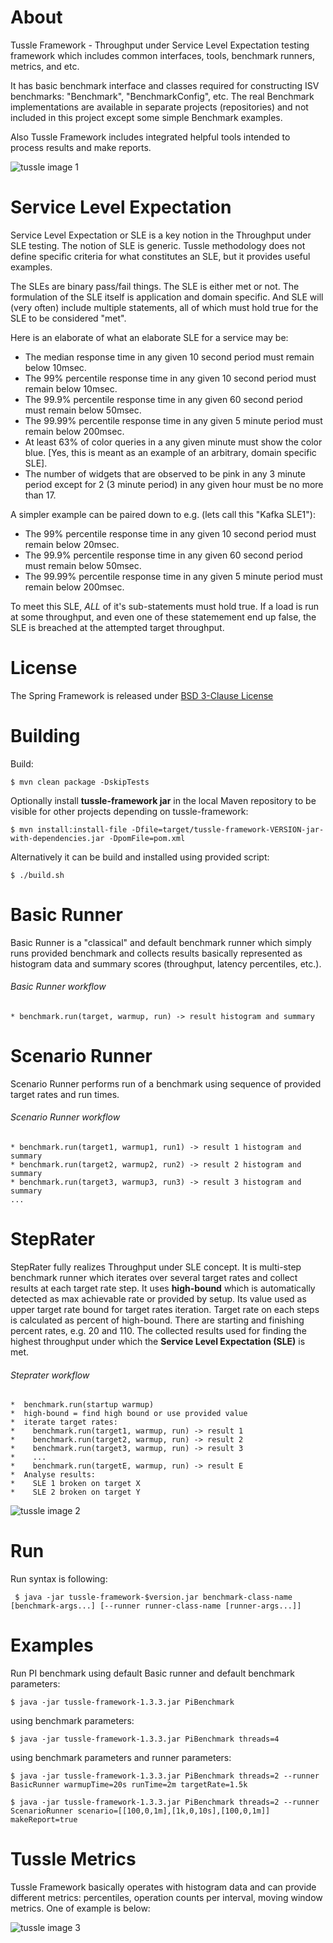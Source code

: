 About
=====

Tussle Framework - Throughput under Service Level Expectation testing framework which includes common interfaces, tools, benchmark runners, metrics, and etc.

It has basic benchmark interface and classes required for constructing ISV benchmarks: "Benchmark", "BenchmarkConfig", etc. The real Benchmark implementations are available in separate projects (repositories) and not included in this project except some simple Benchmark examples.

Also Tussle Framework includes integrated helpful tools intended to process results and make reports.

![tussle image 1](assets/tussle1.png)

Service Level Expectation
=========================

Service Level Expectation or SLE is a key notion in the Throughput under SLE testing. The notion of SLE is generic. Tussle methodology does not define specific criteria for what constitutes an SLE, but it provides useful examples.

The SLEs are binary pass/fail things. The SLE is either met or not. The formulation of the SLE itself is application and domain specific. And SLE will (very often) include multiple statements, all of which must hold true for the SLE to be considered "met".

Here is an elaborate of what an elaborate SLE for a service may be:
- The median response time in any given 10 second period must remain below 10msec.
- The 99% percentile response time in any given 10 second period must remain below 10msec.
- The 99.9% percentile response time in any given 60 second period must remain below 50msec.
- The 99.99% percentile response time in any given 5 minute period must remain below 200msec.
- At least 63% of color queries in a any given minute must show the color blue. [Yes, this is meant as an example of an arbitrary, domain specific SLE].
- The number of widgets that are observed to be pink in any 3 minute period except for 2 (3 minute period) in any given hour must be no more than 17.

A simpler example can be paired down to e.g. (lets call this "Kafka SLE1"):
- The 99% percentile response time in any given 10 second period must remain below 20msec.
- The 99.9% percentile response time in any given 60 second period must remain below 50msec.
- The 99.99% percentile response time in any given 5 minute period must remain below 200msec.

To meet this SLE, *ALL* of it's sub-statements must hold true. If a load is run at some throughput, and even one of these statemement end up false, the SLE is breached at the attempted target throughput.

License
=======

The Spring Framework is released under [BSD 3-Clause License](LICENSE)

Building
========

Build:

```
$ mvn clean package -DskipTests

```

Optionally install **tussle-framework jar** in the local Maven repository to be visible for other projects depending on tussle-framework:

```
$ mvn install:install-file -Dfile=target/tussle-framework-VERSION-jar-with-dependencies.jar -DpomFile=pom.xml
```

Alternatively it can be build and installed using provided script:

```
$ ./build.sh
```

Basic Runner
============

Basic Runner is a "classical" and default benchmark runner which simply runs provided benchmark and collects results basically represented as histogram data and summary scores (throughput, latency percentiles, etc.). 

###### Basic Runner workflow
    * benchmark.run(target, warmup, run) -> result histogram and summary


Scenario Runner
===============

Scenario Runner performs run of a benchmark using sequence of provided target rates and run times.

###### Scenario Runner workflow
    * benchmark.run(target1, warmup1, run1) -> result 1 histogram and summary
    * benchmark.run(target2, warmup2, run2) -> result 2 histogram and summary
    * benchmark.run(target3, warmup3, run3) -> result 3 histogram and summary
    ...


StepRater
=========

StepRater fully realizes Throughput under SLE concept. It is multi-step benchmark runner which iterates over several target rates and collect results at each target rate step. It uses **high-bound** which is automatically detected as max achievable rate or provided by setup. Its value used as upper target rate bound for target rates iteration. Target rate on each steps is calculated as percent of high-bound. There are starting and finishing percent rates, e.g. 20 and 110. The collected results used for finding the highest throughput under which the **Service Level Expectation (SLE)** is met.

###### Steprater workflow
    *  benchmark.run(startup warmup)
    *  high-bound = find high bound or use provided value
    *  iterate target rates:
    *    benchmark.run(target1, warmup, run) -> result 1
    *    benchmark.run(target2, warmup, run) -> result 2
    *    benchmark.run(target3, warmup, run) -> result 3
    *    ...
    *    benchmark.run(targetE, warmup, run) -> result E
    *  Analyse results:
    *    SLE 1 broken on target X
    *    SLE 2 broken on target Y


![tussle image 2](assets/tussle2.png)

Run
===

Run syntax is following:

     $ java -jar tussle-framework-$version.jar benchmark-class-name [benchmark-args...] [--runner runner-class-name [runner-args...]]



Examples
========

Run PI benchmark using default Basic runner and default benchmark parameters:

    $ java -jar tussle-framework-1.3.3.jar PiBenchmark

using benchmark parameters:

    $ java -jar tussle-framework-1.3.3.jar PiBenchmark threads=4
 
using benchmark parameters and runner parameters:

    $ java -jar tussle-framework-1.3.3.jar PiBenchmark threads=2 --runner BasicRunner warmupTime=20s runTime=2m targetRate=1.5k
     
    $ java -jar tussle-framework-1.3.3.jar PiBenchmark threads=2 --runner ScenarioRunner scenario=[[100,0,1m],[1k,0,10s],[100,0,1m]] makeReport=true


Tussle Metrics
==============

Tussle Framework basically operates with histogram data and can provide different metrics: percentiles, operation counts per interval, moving window metrics. One of example is below:


![tussle image 3](assets/tussle3.png)


